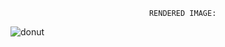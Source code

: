                                    RENDERED IMAGE:
![donut](https://github.com/user-attachments/assets/d795844a-a9da-45fc-a23b-7fa262e6c49e)
 

